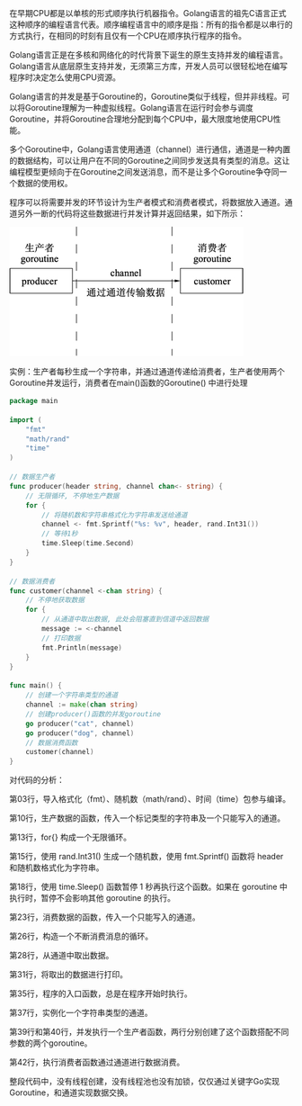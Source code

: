 在早期CPU都是以单核的形式顺序执行机器指令。Golang语言的祖先C语言正式这种顺序的编程语言代表。顺序编程语言中的顺序是指：所有的指令都是以串行的方式执行，在相同的时刻有且仅有一个CPU在顺序执行程序的指令。

Golang语言正是在多核和网络化的时代背景下诞生的原生支持并发的编程语言。Golang语言从底层原生支持并发，无须第三方库，开发人员可以很轻松地在编写程序时决定怎么使用CPU资源。

Golang语言的并发是基于Goroutine的，Goroutine类似于线程，但并非线程。可以将Goroutine理解为一种虚拟线程。Golang语言在运行时会参与调度Goroutine，并将Goroutine合理地分配到每个CPU中，最大限度地使用CPU性能。

多个Goroutine中，Golang语言使用通道（channel）进行通信，通道是一种内置的数据结构，可以让用户在不同的Goroutine之间同步发送具有类型的消息。这让编程模型更倾向于在Goroutine之间发送消息，而不是让多个Goroutine争夺同一个数据的使用权。

程序可以将需要并发的环节设计为生产者模式和消费者模式，将数据放入通道。通道另外一断的代码将这些数据进行并发计算并返回结果，如下所示：

![img.png](assets/img.png)

实例：生产者每秒生成一个字符串，并通过通道传递给消费者，生产者使用两个Goroutine并发运行，消费者在main()函数的Goroutine()
中进行处理

```go
package main

import (
	"fmt"
	"math/rand"
	"time"
)

// 数据生产者
func producer(header string, channel chan<- string) {
	// 无限循环, 不停地生产数据
	for {
		// 将随机数和字符串格式化为字符串发送给通道
		channel <- fmt.Sprintf("%s: %v", header, rand.Int31())
		// 等待1秒
		time.Sleep(time.Second)
	}
}

// 数据消费者
func customer(channel <-chan string) {
	// 不停地获取数据
	for {
		// 从通道中取出数据, 此处会阻塞直到信道中返回数据
		message := <-channel
		// 打印数据
		fmt.Println(message)
	}
}

func main() {
	// 创建一个字符串类型的通道
	channel := make(chan string)
	// 创建producer()函数的并发goroutine
	go producer("cat", channel)
	go producer("dog", channel)
	// 数据消费函数
	customer(channel)
}
```

对代码的分析：

第03行，导入格式化（fmt）、随机数（math/rand）、时间（time）包参与编译。

第10行，生产数据的函数，传入一个标记类型的字符串及一个只能写入的通道。

第13行，for{} 构成一个无限循环。

第15行，使用 rand.Int31() 生成一个随机数，使用 fmt.Sprintf() 函数将 header 和随机数格式化为字符串。

第18行，使用 time.Sleep() 函数暂停 1 秒再执行这个函数。如果在 goroutine 中执行时，暂停不会影响其他 goroutine 的执行。

第23行，消费数据的函数，传入一个只能写入的通道。

第26行，构造一个不断消费消息的循环。

第28行，从通道中取出数据。

第31行，将取出的数据进行打印。

第35行，程序的入口函数，总是在程序开始时执行。

第37行，实例化一个字符串类型的通道。

第39行和第40行，并发执行一个生产者函数，两行分别创建了这个函数搭配不同参数的两个goroutine。

第42行，执行消费者函数通过通道进行数据消费。

整段代码中，没有线程创建，没有线程池也没有加锁，仅仅通过关键字Go实现Goroutine，和通道实现数据交换。